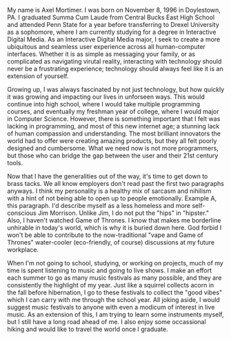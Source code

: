 My name is Axel Mortimer. I was born on November 8, 1996 in Doylestown, PA. I graduated Summa Cum Laude from Central Bucks East High School and attended Penn State for a year before transferring to Drexel University as a sophomore, where I am currently studying for a degree in Interactive Digital Media. As an Interactive Digital Media major, I seek to create a more ubiquitous and seamless user experience across all human-computer interfaces. Whether it is as simple as messaging your family, or as complicated as navigating virutal reality, interacting with technology should never be a frustrating experience; technology should always feel like it is an extension of yourself.

Growing up, I was always fascinated by not just technology, but how quickly it was growing and impacting our lives in unforseen ways. This would continue into high school, where I would take multiple programming courses, and eventually my freshman year of college, where I would major in Computer Science. However, there is something important that I felt was lacking in programming, and most of this new internet age; a stunning lack of human compassion and understanding. The most brilliant innovators the world had to offer were creating amazing products, but they all felt poorly designed and cumbersome. What we need now is not more programmers, but those who can bridge the gap between the user and their 21st century tools.

Now that I have the generalities out of the way, it's time to get down to brass tacks. We all know employers don't read past the first two paragraphs anyways. I think my personality is a healthy mix of sarcasm and nihilism with a hint of not being able to open up to people emotionally. Example A, this paragraph. I'd describe myself as a less homeless and more self-conscious Jim Morrison. Unlike Jim, I do not put the "hips" in "hipster." Also, I haven't watched Game of Thrones. I know that makes me borderline unhirable in today's world, which is why it is buried down here. God forbid I won't be able to contribute to the now-traditional "vape and Game of Thrones" water-cooler (eco-friendly, of course) discussions at my future workplace.

When I'm not going to school, studying, or working on projects, much of my time is spent listening to music and going to live shows. I make an effort each summer to go as many music festivals as many possible, and they are consistently the highlight of my year. Just like a squirrel collects acorn in the fall before hibernation, I go to these festivals to collect the "good vibes" which I can carry with me through the school year. All joking aside, I would suggest music festivals to anyone with even a modicum of interest in live music. As an extension of this, I am trying to learn some instruments myself, but I still have a long road ahead of me. I also enjoy some occassional hiking and would like to travel the world once I graduate.